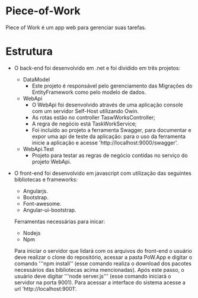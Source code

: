 # Piece-of-Work
Piece of Work é um app web para gerenciar suas tarefas.

# Estrutura
- O back-end foi desenvolvido em .net e foi dividido em três projetos:
	* DataModel
		- Este projeto é responsável pelo gerenciamento das Migrações do EntityFramework como pelo modelo de dados.
	* WebApi
		- O WebApi foi desenvolvido através de uma aplicação console com um servidor Self-Host utilizando Owin.
		- As rotas estão no controller TaswWorksController;
		- A regra de negócio está TaskWorkService;
		- Foi incluído ao projeto a ferramenta Swagger, para documentar e expor uma api de teste da aplicação: para o uso da ferramenta inicie a aplicação e acesse 'http://localhost:9000/swagger'.
	* WebApi.Test
		- Projeto para testar as regras de negócio contidas no serviço do projeto WebApi.
- O front-end foi desenvolvido em javascript com utilização das seguintes bibliotecas e frameworks:
	* Angularjs.
	* Bootstrap.
	* Font-awesome.
	* Angular-ui-bootstrap.
	
	Ferramentas necessárias para inicar:
	* Nodejs
	* Npm
	
	Para iniciar o servidor que lidará com os arquivos do front-end o usuário deve realizar o clone do repositório, acessar a pasta PoW.App e digitar o comando '''npm install'' (esse comando realiza o download dos pacotes necessários das bibliotecas acima mencionadas). Após este passo, o usuário deve digitar '''node server.js''' (esse comando iniciará o servidor na porta 9001). 
	Para acessar a interface do sistema acesse a url 'http://localhost:9001'.
